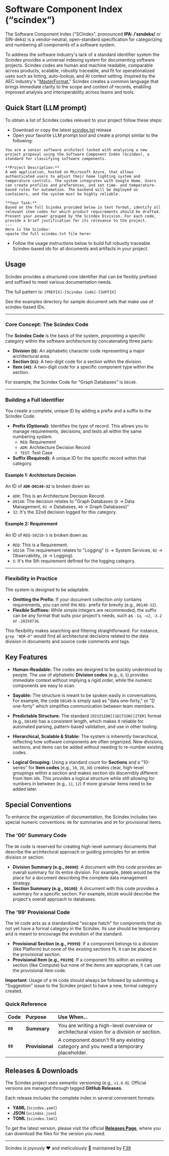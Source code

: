 # Software Component Index (“scindex”)

The Software Component Index ("SCIndex", pronounced **IPA: /ˈsɪndeks/** or SIN-deks) is a vendor-neutral, open-standard specification for categorizing and numbering all components of a software system.

To address the software industry's lack of a standard identifier system the Scindex provides a universal indexing system for documenting software projects. Scindex codes are human and machine readable, comparable across products, scalable, robustly traceable, and fit for operationalized uses such as linting, auto-lookup, and AI context setting. Inspired by the AEC industry's "[MasterFormat](https://en.wikipedia.org/wiki/MasterFormat)," Scindex creates a common language that brings immediate clarity to the scope and context of records, enabling improved analysis and interoperability across teams and tools.

## Quick Start (LLM prompt)

To obtain a list of Scindex codes relevant to your project follow these steps:
- Download or copy the latest [scindex.txt](https://github.com/scindex/scindex/releases/download/v0.2.2/scindex.txt) release
- Open your favorite LLM prompt tool and create a prompt similar to the following:

```
You are a senior software architect tasked with analyzing a new project proposal using the Software Component Index (Scindex), a standard for classifying software components. 

**Project Description:** 
A web application, hosted on Microsoft Azure, that allows authenticated users to adjust their home lighting system and temperature controls. The system integrates with Google Home. Users can create profiles and preferences, and set time- and temperature-based rules for automation. The backend will be deployed as containers, and the system must be highly reliable. 

**Your Task:** 
Based on the full Scindex provided below in text format, identify all relevant item codes for which product requirements should be drafted. Present your answer grouped by the Scindex Division. For each code, provide a brief justification for its relevance to the project. 
--- 
Here is the Scindex: 
<paste the full scindex.txt file here>
```

- Follow the usage instructions below to build full robustly traceable Scindex-based ids for all documents and artifacts in your project.
## Usage

Scindex provides a structured core identifier that can be flexibly prefixed and suffixed to meet various documentation needs.

The full pattern is: `[PREFIX]-[Scindex Code]-[SUFFIX]`

See the examples directory for sample document sets that make use of scindex-based IDs.

---

### **Core Concept: The Scindex Code**

The **Scindex Code** is the basis of the system, pinpointing a specific category within the software architecture by concatenating three parts:

* **Division (`D`):** An alphabetic character code representing a major architectural area.
* **Section (`01`):** A two-digit code for a section within the division.
* **Item (`40`):** A two-digit code for a specific component type within the section.

For example, the Scindex Code for "Graph Databases" is `D0140`.

---

### **Building a Full Identifier**

You create a complete, unique ID by adding a prefix and a suffix to the Scindex Code.

* **Prefix (Optional):** Identifies the *type* of record. This allows you to manage requirements, decisions, and tests all within the same numbering system.
    * `REQ`: Requirement
    * `ADR`: Architecture Decision Record
    * `TEST`: Test Case
* **Suffix (Required):** A unique ID for the specific record within that category.

#### **Example 1: Architecture Decision**

An ID of **`ADR-D0140-32`** is broken down as:

* `ADR`: This is an Architecture Decision Record.
* `D0140`: The decision relates to "Graph Databases  (`D` -> Data Management, `01` -> Databases, `40` -> Graph Databases)"
* `32`: It's the 32nd decision logged for this category.

#### **Example 2: Requirement**

An ID of `REQ-S0210-5` is broken down as:

* `REQ`: This is a Requirement.
* `S0210`: The requirement relates to "Logging" (`S` -> System Services, `02` -> Observability, `10` -> Logging).
* `5`: It's the 5th requirement defined for the logging category.

---

### **Flexibility in Practice**

The system is designed to be adaptable.

* **Omitting the Prefix:** If your document collection *only* contains requirements, you can omit the `REQ-` prefix for brevity (e.g., `D0140-32`).
* **Flexible Suffixes:** While simple integers are recommended, the suffix can be any format that suits your project's needs, such as `-1a`, `-v2`, `-3.2` or `-20250716`.

This flexibility makes searching and filtering straightforward. For instance, `grep "ADR-D"` would find all architectural decisions related to the data division in documents and source code comments and tags.

## Key Features

* **Human-Readable:** The codes are designed to be quickly understood by people. The use of alphabetic **Division codes** (e.g., `D`, `S`) provides immediate context without implying a rigid order, while the numeric components are easy to scan.

* **Sayable:** The structure is meant to be spoken easily in conversations. For example, the code `D0140` is simply said as "data one-forty," or "D one-forty" which simplifies communication between team members.

* **Predictable Structure:** The standard `[DIVISION][SECTION][ITEM]` format (e.g., `D0140`) has a consistent length, which makes it reliable for automated parsing, pattern-based validation, and use in other tooling.

* **Hierarchical, Scalable & Stable:** The system is inherently hierarchical, reflecting how software components are often organized. New divisions, sections, and items can be added without needing to re-number existing codes.

* **Logical Grouping:** Using a standard count for **Sections** and a "10-series" for **Item codes** (e.g., `10`, `20`, `30`) creates clear, high-level groupings within a section and makes section ids discernibly different from item ids. This provides a logical structure while still allowing for numbers in between (e.g., `11`, `12`) if more granular items need to be added later.

## Special Conventions

To enhance the organization of documentation, the Scindex includes two special numeric conventions: `00` for summaries and `99` for provisional items.

### The '00' Summary Code
The `00` code is reserved for creating high-level summary documents that describe the architectural approach or guiding principles for an entire division or section.

* **Division Summary (e.g., `D0000`)**: A document with this code provides an overall summary for its entire division. For example, `D0000` would be the place for a document describing the complete data management strategy.
* **Section Summary (e.g., `D0100`)**: A document with this code provides a summary for a specific section. For example, `D0100` would describe the project's overall approach to databases.

### The '99' Provisional Code
The `99` code acts as a standardized "escape hatch" for components that do not yet have a formal category in the Scindex. Its use should be temporary and is meant to encourage the evolution of the standard.

* **Provisional Section (e.g., `P9999`)**: If a component belongs to a division (like Platform) but none of the existing sections fit, it can be placed in the provisional section.
* **Provisional Item (e.g., `P0199`)**: If a component fits within an existing section (like Compute) but none of the items are appropriate, it can use the provisional item code.

**Important**: Usage of a `99` code should always be followed by submitting a "Suggestion" issue to the Scindex project to have a new, formal category created.

### Quick Reference

| Code | Purpose | Use When... |
| :--- | :--- | :--- |
| **`00`** | **Summary** | You are writing a high-level overview or architectural vision for a division or section. |
| **`99`** | **Provisional** | A component doesn't fit any existing category and you need a temporary placeholder. |

## Releases & Downloads

The Scindex project uses semantic versioning (e.g., `v1.0.0`). Official versions are managed through tagged **GitHub Releases**.

Each release includes the complete index in several convenient formats:
* **YAML** (`scindex.yaml`)
* **JSON** (`scindex.json`)
* **TOML** (`scindex.toml`)

To get the latest version, please visit the official **[Releases Page](https://github.com/scindex/scindex/releases)**, where you can download the files for the version you need.

---
Scindex is joyously ❤️ and meticulously 🧐 maintained by [F39](https://www.f39.design/)



